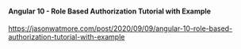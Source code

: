 #### Angular 10 - Role Based Authorization Tutorial with Example

https://jasonwatmore.com/post/2020/09/09/angular-10-role-based-authorization-tutorial-with-example
